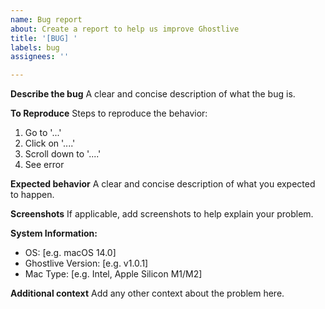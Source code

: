 ```yaml
---
name: Bug report
about: Create a report to help us improve Ghostlive
title: '[BUG] '
labels: bug
assignees: ''

---
```


**Describe the bug**
A clear and concise description of what the bug is.

**To Reproduce**
Steps to reproduce the behavior:
1. Go to '...'
2. Click on '....'
3. Scroll down to '....'
4. See error

**Expected behavior**
A clear and concise description of what you expected to happen.

**Screenshots**
If applicable, add screenshots to help explain your problem.

**System Information:**
 - OS: [e.g. macOS 14.0]
 - Ghostlive Version: [e.g. v1.0.1]
 - Mac Type: [e.g. Intel, Apple Silicon M1/M2]

**Additional context**
Add any other context about the problem here.